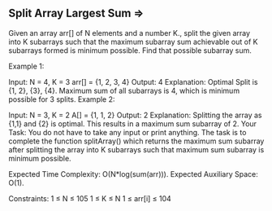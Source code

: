 Split Array Largest Sum =>
----------------------- 


Given an array arr[] of N elements and a number K., split the given array into K subarrays such that the maximum subarray sum achievable out of K subarrays formed is minimum possible. Find that possible subarray sum.

Example 1:

Input:
N = 4, K = 3
arr[] = {1, 2, 3, 4}
Output: 4
Explanation:
Optimal Split is {1, 2}, {3}, {4}.
Maximum sum of all subarrays is 4,
which is minimum possible for 3 splits. 
Example 2:

Input:
N = 3, K = 2
A[] = {1, 1, 2}
Output:
2
Explanation:
Splitting the array as {1,1} and {2} is optimal.
This results in a maximum sum subarray of 2.
Your Task:
You do not have to take any input or print anything. The task is to complete the function splitArray() which returns the maximum sum subarray after splitting the array into K subarrays such that maximum sum subarray is minimum possible.

Expected Time Complexity: O(N*log(sum(arr))).
Expected Auxiliary Space: O(1).

Constraints:
1 ≤ N ≤ 105
1 ≤ K ≤ N
1 ≤ arr[i] ≤ 104
